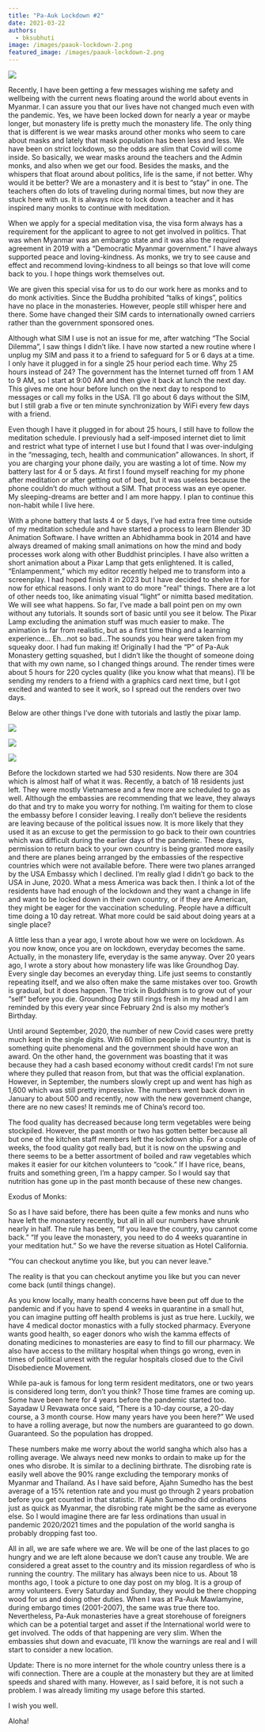 ```yaml
---
title: "Pa-Auk Lockdown #2"
date: 2021-03-22
authors: 
  - bksubhuti
image: /images/paauk-lockdown-2.png
featured_image: /images/paauk-lockdown-2.png
---
```


![](/images/paauk-lockdown-2.png)

Recently, I have been getting a few messages wishing me safety and wellbeing with the current news floating around the world about events in Myanmar. I can assure you that our lives have not changed much even with the pandemic. Yes, we have been locked down for nearly a year or maybe longer, but monastery life is pretty much the monastery life. The only thing that is different is we wear masks around other monks who seem to care about masks and lately that mask population has been less and less. We have been on strict lockdown, so the odds are slim that Covid will come inside. So basically, we wear masks around the teachers and the Admin monks, and also when we get our food. Besides the masks, and the whispers that float around about politics, life is the same, if not better. Why would it be better? We are a monastery and it is best to “stay” in one. The teachers often do lots of traveling during normal times, but now they are stuck here with us. It is always nice to lock down a teacher and it has inspired many monks to continue with meditation.

When we apply for a special meditation visa, the visa form always has a requirement for the applicant to agree to not get involved in politics. That was when Myanmar was an embargo state and it was also the required agreement in 2019 with a “Democratic Myanmar government.” I have always supported peace and loving-kindness. As monks, we try to see cause and effect and recommend loving-kindness to all beings so that love will come back to you. I hope things work themselves out.

We are given this special visa for us to do our work here as monks and to do monk activities. Since the Buddha prohibited “talks of kings”, politics have no place in the monasteries. However, people still whisper here and there. Some have changed their SIM cards to internationally owned carriers rather than the government sponsored ones.

Although what SIM I use is not an issue for me, after watching “The Social Dilemma”, I saw things I didn’t like. I have now started a new routine where I unplug my SIM and pass it to a friend to safeguard for 5 or 6 days at a time. I only have it plugged in for a single 25 hour period each time. Why 25 hours instead of 24? The government has the Internet turned off from 1 AM to 9 AM, so I start at 9:00 AM and then give it back at lunch the next day. This gives me one hour before lunch on the next day to respond to messages or call my folks in the USA. I’ll go about 6 days without the SIM, but I still grab a five or ten minute synchronization by WiFi every few days with a friend.

Even though I have it plugged in for about 25 hours, I still have to follow the meditation schedule. I previously had a self-imposed internet diet to limit and restrict what type of internet I use but I found that I was over-indulging in the “messaging, tech, health and communication” allowances. In short, if you are charging your phone daily, you are wasting a lot of time. Now my battery last for 4 or 5 days. At first I found myself reaching for my phone after meditation or after getting out of bed, but it was useless because the phone couldn’t do much without a SIM. That process was an eye opener. My sleeping-dreams are better and I am more happy. I plan to continue this non-habit while I live here.

With a phone battery that lasts 4 or 5 days, I’ve had extra free time outside of my meditation schedule and have started a process to learn Blender 3D Animation Software. I have written an Abhidhamma book in 2014 and have always dreamed of making small animations on how the mind and body processes work along with other Buddhist principles. I have also written a short animation about a Pixar Lamp that gets enlightened. It is called, “Enlampenment,” which my editor recently helped me to transform into a screenplay. I had hoped finish it in 2023 but I have decided to shelve it for now for ethical reasons. I only want to do more "real" things. There are a lot of other needs too, like animating visual “light” or nimitta based meditation. We will see what happens. So far, I’ve made a ball point pen on my own without any tutorials. It sounds sort of basic until you see it below. The Pixar Lamp excluding the animation stuff was much easier to make. The animation is far from realistic, but as a first time thing and a learning experience... Eh...not so bad...The sounds you hear were taken from my squeaky door. I had fun making it! Originally I had the “P” of Pa-Auk Monastery getting squashed, but I didn’t like the thought of someone doing that with my own name, so I changed things around. The render times were about 5 hours for 220 cycles quality (like you know what that means). I’ll be sending my renders to a friend with a graphics card next time, but I got excited and wanted to see it work, so I spread out the renders over two days.

Below are other things I’ve done with tutorials and lastly the pixar lamp.

![](/images/glasses-and-headphone-1024x576.png)

![](/images/blender-screen-ballpen-1024x558.png)

![](/images/buddha-light2-1024x576.png)

Before the lockdown started we had 530 residents. Now there are 304 which is almost half of what it was. Recently, a batch of 18 residents just left. They were mostly Vietnamese and a few more are scheduled to go as well. Although the embassies are recommending that we leave, they always do that and try to make you worry for nothing. I’m waiting for them to close the embassy before I consider leaving. I really don’t believe the residents are leaving because of the political issues now. It is more likely that they used it as an excuse to get the permission to go back to their own countries which was difficult during the earlier days of the pandemic. These days, permission to return back to your own country is being granted more easily and there are planes being arranged by the embassies of the respective countries which were not available before. There were two planes arranged by the USA Embassy which I declined. I’m really glad I didn’t go back to the USA in June, 2020. What a mess America was back then. I think a lot of the residents have had enough of the lockdown and they want a change in life and want to be locked down in their own country, or if they are American, they might be eager for the vaccination scheduling. People have a difficult time doing a 10 day retreat. What more could be said about doing years at a single place?

A little less than a year ago, I wrote about how we were on lockdown. As you now know, once you are on lockdown, everyday becomes the same. Actually, in the monastery life, everyday is the same anyway. Over 20 years ago, I wrote a story about how monastery life was like Groundhog Day. Every single day becomes an everyday thing. Life just seems to constantly repeating itself, and we also often make the same mistakes over too. Growth is gradual, but it does happen. The trick in Buddhism is to grow out of your “self” before you die. Groundhog Day still rings fresh in my head and I am reminded by this every year since February 2nd is also my mother’s Birthday.

Until around September, 2020, the number of new Covid cases were pretty much kept in the single digits. With 60 million people in the country, that is something quite phenomenal and the government should have won an award. On the other hand, the government was boasting that it was because they had a cash based economy without credit cards! I’m not sure where they pulled that reason from, but that was the official explanation. However, in September, the numbers slowly crept up and went has high as 1,600 which was still pretty impressive. The numbers went back down in January to about 500 and recently, now with the new government change, there are no new cases! It reminds me of China’s record too.

The food quality has decreased because long term vegetables were being stockpiled. However, the past month or two has gotten better because all but one of the kitchen staff members left the lockdown ship. For a couple of weeks, the food quality got really bad, but it is now on the upswing and there seems to be a better assortment of boiled and raw vegetables which makes it easier for our kitchen volunteers to “cook.” If I have rice, beans, fruits and something green, I’m a happy camper. So I would say that nutrition has gone up in the past month because of these new changes.

Exodus of Monks:

So as I have said before, there has been quite a few monks and nuns who have left the monastery recently, but all in all our numbers have shrunk nearly in half. The rule has been, “If you leave the country, you cannot come back.” “If you leave the monastery, you need to do 4 weeks quarantine in your meditation hut.” So we have the reverse situation as Hotel California.

“You can checkout anytime you like, but you can never leave.”

The reality is that you can checkout anytime you like but you can never come back (until things change).

As you know locally, many health concerns have been put off due to the pandemic and if you have to spend 4 weeks in quarantine in a small hut, you can imagine putting off health problems is just as true here. Luckily, we have 4 medical doctor monastics with a fully stocked pharmacy. Everyone wants good health, so eager donors who wish the kamma effects of donating medicines to monasteries are easy to find to fill our pharmacy. We also have access to the military hospital when things go wrong, even in times of political unrest with the regular hospitals closed due to the Civil Disobedience Movement.

While pa-auk is famous for long term resident meditators, one or two years is considered long term, don’t you think? Those time frames are coming up. Some have been here for 4 years before the pandemic started too. Sayadaw U Revawata once said, “There is a 10-day course, a 20-day course, a 3 month course. How many years have you been here?” We used to have a rolling average, but now the numbers are guaranteed to go down. Guaranteed. So the population has dropped.

These numbers make me worry about the world sangha which also has a rolling average. We always need new monks to ordain to make up for the ones who disrobe. It is similar to a declining birthrate. The disrobing rate is easily well above the 90% range excluding the temporary monks of Myanmar and Thailand. As I have said before, Ajahn Sumedho has the best average of a 15% retention rate and you must go through 2 years probation before you get counted in that statistic. If Ajahn Sumedho did ordinations just as quick as Myanmar, the disrobing rate might be the same as everyone else. So I would imagine there are far less ordinations than usual in pandemic 2020/2021 times and the population of the world sangha is probably dropping fast too.

All in all, we are safe where we are. We will be one of the last places to go hungry and we are left alone because we don’t cause any trouble. We are considered a great asset to the country and its mission regardless of who is running the country. The military has always been nice to us. About 18 months ago, I took a picture to one day post on my blog. It is a group of army volunteers. Every Saturday and Sunday, they would be there chopping wood for us and doing other duties. When I was at Pa-Auk Mawlamyine, during embargo times (2001-2007), the same was true there too. Nevertheless, Pa-Auk monasteries have a great storehouse of foreigners which can be a potential target and asset if the International world were to get involved. The odds of that happening are very slim. When the embassies shut down and evacuate, I’ll know the warnings are real and I will start to consider a new location.

Update: There is no more internet for the whole country unless there is a wifi connection. There are a couple at the monastery but they are at limited speeds and shared with many. However, as I said before, it is not such a problem. I was already limiting my usage before this started.

I wish you well.

Aloha!